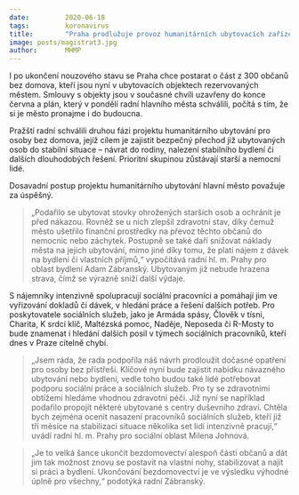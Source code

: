 ```yaml
---
date:         2020-06-18
tags:         koronavirus
title:        "Praha prodlužuje provoz humanitárních ubytovacích zařízení pro osoby bez domova"
image: posts/magistrat3.jpg
author:       MHMP
---
```


I po ukončení nouzového stavu se Praha chce postarat o část z 300 občanů bez domova, kteří jsou nyní v ubytovacích objektech rezervovaných městem. Smlouvy s objekty jsou v současné chvíli uzavřeny do konce června a plán, který v pondělí radní hlavního města schválili, počítá s tím, že si je město pronajme i do budoucna.

Pražští radní schválili druhou fázi projektu humanitárního ubytování pro osoby bez domova, jejíž cílem je zajistit bezpečný přechod již ubytovaných osob do stabilní situace – návrat do rodiny, nalezení stabilního bydlení či dalších dlouhodobých řešení. Prioritní skupinou zůstávají starší a nemocní lidé.

Dosavadní postup projektu humanitárního ubytování hlavní město považuje za úspěšný. 

> „Podařilo se ubytovat stovky ohrožených starších osob a ochránit je před nákazou. Rovněž se u nich zlepšil zdravotní stav, díky čemuž město ušetřilo finanční prostředky na převoz těchto občanů do nemocnic nebo záchytek. Postupně se také daří snižovat náklady města na jejich ubytování, mimo jiné díky tomu, že platí nájem z dávek na bydlení či vlastních příjmů,“ vypočítává radní hl. m. Prahy pro oblast bydlení Adam Zábranský. Ubytovaným již nebude hrazena strava, čímž se výrazně sníží další výdaje.

S nájemníky intenzivně spolupracují sociální pracovníci a pomáhají jim ve vyřizování dokladů či dávek, v hledání práce a řešení dalších potřeb. Pro poskytovatele sociálních služeb, jako je Armáda spásy, Člověk v tísni, Charita, K srdci klíč, Maltézská pomoc, Naděje, Neposeda či R-Mosty to bude znamenat i hledání dalších posil v týmech sociálních pracovníků, kteří dnes v Praze citelně chybí.

> „Jsem ráda, že rada podpořila náš návrh prodloužit dočasné opatření pro osoby bez přístřeší. Klíčové nyní bude zajistit nabídku návazného ubytování nebo bydlení, vedle toho budou také lidé potřebovat podporu sociální práce a sociálních služeb. Pro ty se zdravotními obtížemi hledáme vhodnou zdravotní péči. Již nyní se například podařilo propojit některé ubytované s centry duševního zdraví. Chtěla bych zejména ocenit nasazení pracovníků sociálních služeb, kteří již tři měsíce na stabilizaci situace několika set lidí intenzivně pracují,“ uvádí radní hl. m. Prahy pro sociální oblast Milena Johnová.

> „Je to velká šance ukončit bezdomovectví alespoň části občanů a dát jim tak možnost znovu se postavit na vlastní nohy, stabilizovat a najít si práci a bydlení. Ukončování bezdomovectví je ve výsledku výhodné úplně pro všechny,“ podotýká radní Zábranský. 
